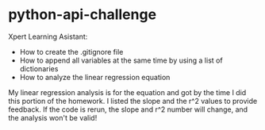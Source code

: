 # python-api-challenge

Xpert Learning Asistant:
* How to create the .gitignore file
* How to append all variables at the same time by using a list of dictionaries
* How to analyze the linear regression equation

My linear regression analysis is for the equation and got by the time I did this portion of the homework. I listed the slope and the r^2 values to provide feedback. If the code is rerun, the slope and r^2 number will change, and the analysis won't be valid!